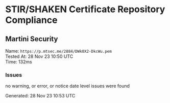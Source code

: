 # STIR/SHAKEN Certificate Repository Compliance

## Martini Security

Name: `https://p.mtsec.me/2884/DWk0X2-DkcWu.pem`\
Tested At: 28 Nov 23 10:50 UTC\
Time: 132ms

### Issues

no warning, or error, or notice date level issues were found

Generated: 28 Nov 23 10:53 UTC